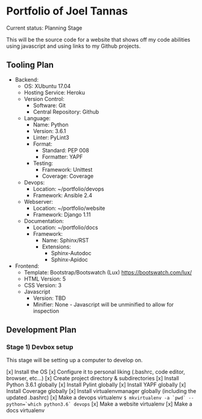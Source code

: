 # Portfolio of Joel Tannas

Current status: Planning Stage

This will be the source code for a website that shows off my code abilities using javascript and using links to my Github projects.

## Tooling Plan

- Backend:
  - OS: XUbuntu 17.04
  - Hosting Service: Heroku
  - Version Control:
    - Software: Git
    - Central Repository: Github
  - Language: 
    - Name: Python
    - Version: 3.6.1
    - Linter: PyLint3
    - Format:
      - Standard: PEP 008
      - Formatter: YAPF
    - Testing:
      - Framework: Unittest
      - Coverage: Coverage
  - Devops:
    - Location: ~/portfolio/devops
    - Framework: Ansible 2.4
  - Webserver:
    - Location: ~/portfolio/website
    - Framework: Django 1.11
  - Documentation:
    - Location: ~/portfolio/docs
    - Framework:
      - Name: Sphinx/RST
      - Extensions:
        - Sphinx-Autodoc
        - Sphinx-Apidoc
- Frontend:
  - Template: Bootstrap/Bootswatch (Lux) https://bootswatch.com/lux/
  - HTML Version: 5
  - CSS Version: 3
  - Javascript
    - Version: TBD
    - Minifier: None - Javascript will be unminified to allow for inspection
    
## Development Plan

### Stage 1) Devbox setup
This stage will be setting up a computer to develop on.

[x] Install the OS
[x] Configure it to personal liking (.bashrc, code editor, browser, etc...)
[x] Create project directory & subdirectories
[x] Install Python 3.6.1 globally
[x] Install Pylint globally
[x] Install YAPF globally
[x] Install Coverage globally
[x] Install virtualenvmanager globally (including the updated .bashrc)
[x] Make a devops virtualenv ```$ mkvirtualenv -a `pwd` --python=`which python3.6` devops```
[x] Make a website virtualenv
[x] Make a docs virtualenv

  
